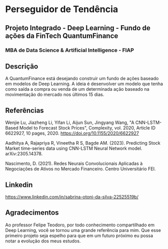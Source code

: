 # Perseguidor de Tendência
## Projeto Integrado - Deep Learning - Fundo de ações da FinTech QuantumFinance
### MBA de Data Science & Artificial Intelligence - FIAP

## Descrição
A QuantumFinance está desejando construir um fundo de ações baseado em modelos de Deep Learning. A ideia é desenvolver um modelo que tenha como saída a compra ou venda de um determinada ação baseado na movimentação do mercado nos últimos 15 dias.

## Referências
Wenjie Lu, Jiazheng Li, Yifan Li, Aijun Sun, Jingyang Wang, "A CNN-LSTM-Based Model to Forecast Stock Prices", Complexity, vol. 2020, Article ID 6622927, 10 pages, 2020. https://doi.org/10.1155/2020/6622927

Aadhitya A, Rajapriya R, Vineetha R S, Bagde AM. (2023). Predicting Stock Market time-series data using CNN-LSTM Neural Network model. arXiv:2305.14378.

Nascimento, D. (2021). Redes Neurais Convolucionais Aplicadas à Negociações de Ativos no Mercado Financeiro. Centro Universitário FEI.

## Linkedin
https://www.linkedin.com/in/sabrina-otoni-da-silva-22525519b/

## Agradecimentos
Ao professor Felipe Teodoro, por todo conhecimento compartilhado em Deep Learning, você se tornou uma grande referência para mim. Que esse primeiro projeto seja espelho para que em um futuro próximo eu possa notar a evolução dos meus estudos.

